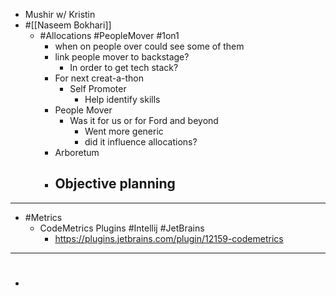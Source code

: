 - Mushir w/ Kristin
- #[[Naseem Bokhari]]
	- #Allocations #PeopleMover #1on1
		- when on people over could see some of them
		- link people mover to backstage?
			- In order to get tech stack?
		- For next creat-a-thon
			- Self Promoter
				- Help identify skills
		- People Mover
			- Was it for us or for Ford and beyond
				- Went more generic
				- did it influence allocations?
		- Arboretum
		- Objective planning
			-
- ---
- #Metrics
	- CodeMetrics Plugins #Intellij #JetBrains
		- https://plugins.jetbrains.com/plugin/12159-codemetrics
- ---
- #